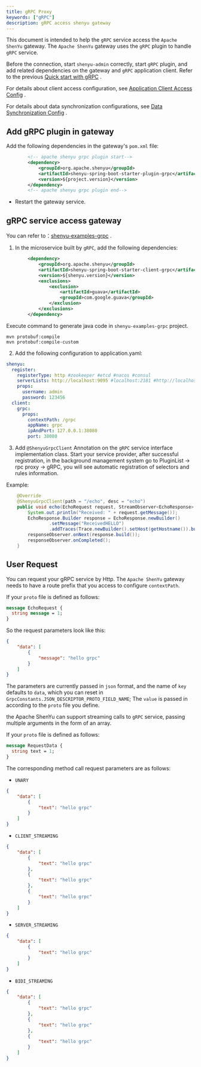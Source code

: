 ```yaml
---
title: gRPC Proxy
keywords: ["gRPC"]
description: gRPC access shenyu gateway
---
```


This document is intended to help the `gRPC` service access the `Apache ShenYu` gateway. The `Apache ShenYu` gateway uses the `gRPC` plugin to handle `gRPC` service.

Before the connection, start `shenyu-admin` correctly, start `gRPC` plugin, and add related dependencies on the gateway and `gRPC` application client. Refer to the previous [Quick start with gRPC](../quick-start/quick-start-grpc) .

For details about client access configuration, see [Application Client Access Config](../property-config/register-center-access.md) .

For details about data synchronization configurations, see [Data Synchronization Config](../property-config/use-data-sync.md) .

## Add gRPC plugin in gateway

Add the following dependencies in the gateway's `pom.xml` file:

```xml
        <!-- apache shenyu grpc plugin start-->
        <dependency>
            <groupId>org.apache.shenyu</groupId>
            <artifactId>shenyu-spring-boot-starter-plugin-grpc</artifactId>
            <version>${project.version}</version>
        </dependency>
        <!-- apache shenyu grpc plugin end-->
```

* Restart the gateway service.

## gRPC service access gateway

You can refer to：[shenyu-examples-grpc](https://github.com/apache/shenyu/tree/v2.5.0/shenyu-examples/shenyu-examples-grpc) .

1. In the microservice built by `gRPC`, add the following dependencies:


```xml
        <dependency>
            <groupId>org.apache.shenyu</groupId>
            <artifactId>shenyu-spring-boot-starter-client-grpc</artifactId>
            <version>${shenyu.version}</version>
            <exclusions>
                <exclusion>
                    <artifactId>guava</artifactId>
                    <groupId>com.google.guava</groupId>
                </exclusion>
            </exclusions>
        </dependency>
```

Execute command to generate java code in  `shenyu-examples-grpc` project.

```shell
mvn protobuf:compile 
mvn protobuf:compile-custom 
```

2. Add the following configuration to application.yaml:

```yaml
shenyu:
  register:
    registerType: http #zookeeper #etcd #nacos #consul
    serverLists: http://localhost:9095 #localhost:2181 #http://localhost:2379 #localhost:8848
    props:
      username: admin
      password: 123456
  client:
    grpc:
      props:
        contextPath: /grpc
        appName: grpc
        ipAndPort: 127.0.0.1:38080
        port: 38080
```

3. Add `@ShenyuGrpcClient` Annotation on the `gRPC` service interface implementation class. Start your service provider, after successful registration, in the background management system go to PluginList -> rpc proxy -> gRPC, you will see automatic registration of selectors and rules information.

Example:

```java
    @Override
    @ShenyuGrpcClient(path = "/echo", desc = "echo")
    public void echo(EchoRequest request, StreamObserver<EchoResponse> responseObserver) {
        System.out.println("Received: " + request.getMessage());
        EchoResponse.Builder response = EchoResponse.newBuilder()
                .setMessage("ReceivedHELLO")
                .addTraces(Trace.newBuilder().setHost(getHostname()).build());
        responseObserver.onNext(response.build());
        responseObserver.onCompleted();
    }

```

## User Request

You can request your gRPC service by Http. The `Apache ShenYu` gateway needs to have a route prefix that you access to configure `contextPath`.



If your `proto` file is defined as follows:


```protobuf
message EchoRequest {
  string message = 1;
}
```

So the request parameters look like this:

```json
{
    "data": [
        {
            "message": "hello grpc"
        }
    ]
}
```

The parameters are currently passed in `json` format, and the name of `key` defaults to `data`, which you can reset in `GrpcConstants.JSON_DESCRIPTOR_PROTO_FIELD_NAME`; The `value` is passed in according to the `proto` file you define.


the Apache ShenYu can support streaming calls to `gRPC` service, passing multiple arguments in the form of an array.

If your `proto` file is defined as follows:

```protobuf
message RequestData {
  string text = 1;
}
```

The corresponding method call request parameters are as follows:

- `UNARY`

```json
{
    "data": [
        {
            "text": "hello grpc"
        }
    ]
}
```

- `CLIENT_STREAMING`

```json
{
    "data": [
        {
            "text": "hello grpc"
        }, 
        {
            "text": "hello grpc"
        }, 
        {
            "text": "hello grpc"
        }
    ]
}
```

- `SERVER_STREAMING`


```json
{
    "data": [
        {
            "text": "hello grpc"
        }
    ]
}
```

- `BIDI_STREAMING`

```json
{
    "data": [
        {
            "text": "hello grpc"
        }, 
        {
            "text": "hello grpc"
        }, 
        {
            "text": "hello grpc"
        }
    ]
}
```
